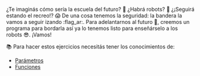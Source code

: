 ¿Te imaginás cómo sería la escuela del futuro? :thinking: ¿Habrá robots? :robot: ¿¡Seguirá estando el recreo!? :scream: De una cosa tenemos la seguridad: la bandera la vamos a seguir izando :flag_ar:. Para adelantarnos al futuro :crystal_ball:, creemos un programa para bordarla así ya lo tenemos listo para enseñárselo a los robots :sunglasses:. ¡Vamos!

:books: Para hacer estos ejercicios necesitás tener los conocimientos de:

* [Parámetros](https://mumuki.io/primaria.sanluis/chapters/295-sobre-gustos-no-hay-parametros)
* [Funciones](https://mumuki.io/primaria.sanluis/chapters/296-un-mar-de-funciones)
